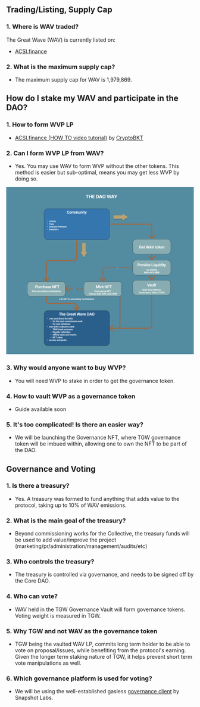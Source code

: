 
## Trading/Listing, Supply Cap

### 1. Where is WAV traded?

The Great Wave (WAV) is currently listed on:

* [ACSI.finance](https://app.acsi.finance/#/trade/0xbb4CdB9CBd36B01bD1cBaEBF2De08d9173bc095c/0x888888883BF208d3b1AcD0052a88b9Fd07bA5851)

### 2. What is the maximum supply cap?

* The maximum supply cap for WAV is 1,979,869.


## How do I stake my WAV and participate in the DAO?

### 1. How to form WVP LP
* [ACSI.finance (HOW TO video tutorial)](https://www.youtube.com/watch?v=oe5DyLA1p0I) by [CryptoBKT](https://t.me/cryptoBKT)

### 2. Can I form WVP LP from WAV?
* Yes. You may use WAV to form WVP without the other tokens. This method is easier but sub-optimal, means you may get less WVP by doing so.

![How to TGW](https://raw.githubusercontent.com/acryptos/docs-thegreatwave/main/img/community-thedaoway.png "How to get TGW")

### 3. Why would anyone want to buy WVP?
* You will need WVP to stake in order to get the governance token.

### 4. How to vault WVP as a governance token
* Guide available soon

### 5. It's too complicated! Is there an easier way?
* We will be launching the Governance NFT, where TGW governance token will be imbued within, allowing one to own the NFT to be part of the DAO.


## Governance and Voting

### 1. Is there a treasury?

* Yes. A treasury was formed to fund anything that adds value to the protocol, taking up to 10% of WAV emissions.

### 2. What is the main goal of the treasury?

* Beyond commissioning works for the Collective, the treasury funds will be used to add value/improve the project \(marketing/pr/administration/management/audits/etc\) 

### 3. Who controls the treasury?

* The treasury is controlled via governance, and needs to be signed off by the Core DAO.

### 4. Who can vote?

* WAV held in the TGW Governance Vault will form governance tokens. Voting weight is measured in TGW.

### 5. Why TGW and not WAV as the governance token

* TGW being the vaulted WAV LP, commits long term holder to be able to vote on proposal/issues, while benefiting from the protocol's earning. Given the longer term staking nature of TGW, it helps prevent short term vote manipulations as well.

### 6. Which governance platform is used for voting?

* We will be using the well-established gasless [governance client](https://vote.thegreatwave.io/#/) by Snapshot Labs.
